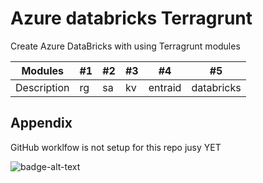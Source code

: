
# Azure databricks Terragrunt 

Create Azure DataBricks with using Terragrunt modules 

Modules | #1 | #2 | #3 | #4 | #5 
--- | --- | --- | --- |--- |--- |
Description | rg |sa | kv | entraid | databricks

## Appendix

GitHub worklfow is not setup for this repo jusy YET

<a>![badge-alt-text](https://badgen.net/badge/azurerm3.94.0/databricks1.5.0)</a>
